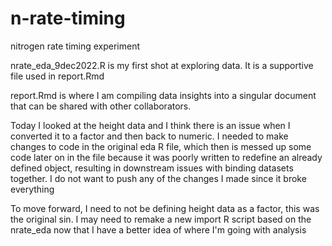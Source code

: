 # n-rate-timing
nitrogen rate timing experiment

nrate_eda_9dec2022.R is my first shot at exploring data. It is a supportive file used in report.Rmd

report.Rmd is where I am compiling data insights into a singular document that can be shared with other collaborators. 

Today I looked at the height data and I think there is an issue when I converted it to a factor and then back to numeric. I needed to make changes to code in the original eda R file, which then is messed up some code later on in the file because it was poorly written to redefine an already defined object, resulting in downstream issues with binding datasets together. I do not want to push any of the changes I made since it broke everything

To move forward, I need to not be defining height data as a factor, this was the original sin. I may need to remake a new import R script based on the nrate_eda now that I have a better idea of where I'm going with analysis
